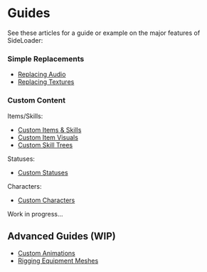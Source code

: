# Guides
See these articles for a guide or example on the major features of SideLoader:

### Simple Replacements
* [Replacing Audio](Guides/ReplacingAudio.md)
* [Replacing Textures](Guides/ReplacingTextures.md)

### Custom Content
Items/Skills:
* [Custom Items & Skills](Guides/Items.md)
* [Custom Item Visuals](Guides/ItemVisuals.md)
* [Custom Skill Trees](Guides/SkillTrees.md)

Statuses:
* [Custom Statuses](Guides/StatusEffects.md)

Characters:
* [Custom Characters](Guides/Characters.md)

Work in progress...

## Advanced Guides (WIP)

* [Custom Animations](Guides/Animations.md)
* [Rigging Equipment Meshes](Guides/Rigging.md)
